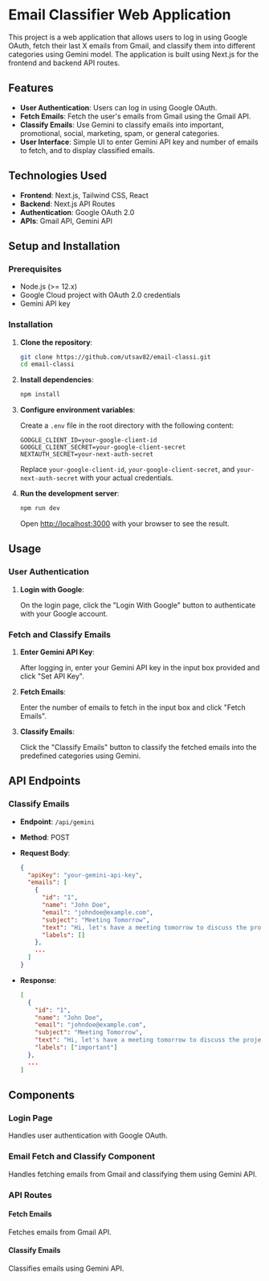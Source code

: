 # Email Classifier Web Application

This project is a web application that allows users to log in using Google OAuth, fetch their last X emails from Gmail, and classify them into different categories using Gemini model. The application is built using Next.js for the frontend and backend API routes.

## Features

- **User Authentication**: Users can log in using Google OAuth.
- **Fetch Emails**: Fetch the user's emails from Gmail using the Gmail API.
- **Classify Emails**: Use Gemini to classify emails into important, promotional, social, marketing, spam, or general categories.
- **User Interface**: Simple UI to enter Gemini API key and number of emails to fetch, and to display classified emails.

## Technologies Used

- **Frontend**: Next.js, Tailwind CSS, React
- **Backend**: Next.js API Routes
- **Authentication**: Google OAuth 2.0
- **APIs**: Gmail API, Gemini API

## Setup and Installation

### Prerequisites

- Node.js (>= 12.x)
- Google Cloud project with OAuth 2.0 credentials
- Gemini API key

### Installation

1. **Clone the repository**:

    ```sh
    git clone https://github.com/utsav82/email-classi.git
    cd email-classi
    ```

2. **Install dependencies**:

    ```sh
    npm install
    ```

3. **Configure environment variables**:

    Create a `.env` file in the root directory with the following content:

    ```env
    GOOGLE_CLIENT_ID=your-google-client-id
    GOOGLE_CLIENT_SECRET=your-google-client-secret
    NEXTAUTH_SECRET=your-next-auth-secret
    ```

    Replace `your-google-client-id`, `your-google-client-secret`, and `your-next-auth-secret` with your actual credentials.

4. **Run the development server**:

    ```sh
    npm run dev
    ```

    Open [http://localhost:3000](http://localhost:3000) with your browser to see the result.

## Usage

### User Authentication

1. **Login with Google**:

    On the login page, click the "Login With Google" button to authenticate with your Google account.

### Fetch and Classify Emails

1. **Enter Gemini API Key**:

    After logging in, enter your Gemini API key in the input box provided and click "Set API Key".

2. **Fetch Emails**:

    Enter the number of emails to fetch in the input box and click "Fetch Emails".

3. **Classify Emails**:

    Click the "Classify Emails" button to classify the fetched emails into the predefined categories using Gemini.

## API Endpoints

### Classify Emails

- **Endpoint**: `/api/gemini`
- **Method**: POST
- **Request Body**:

    ```json
    {
      "apiKey": "your-gemini-api-key",
      "emails": [
        {
          "id": "1",
          "name": "John Doe",
          "email": "johndoe@example.com",
          "subject": "Meeting Tomorrow",
          "text": "Hi, let's have a meeting tomorrow to discuss the project.",
          "labels": []
        },
        ...
      ]
    }
    ```

- **Response**:

    ```json
    [
      {
        "id": "1",
        "name": "John Doe",
        "email": "johndoe@example.com",
        "subject": "Meeting Tomorrow",
        "text": "Hi, let's have a meeting tomorrow to discuss the project.",
        "labels": ["important"]
      },
      ...
    ]
    ```

## Components

### Login Page

Handles user authentication with Google OAuth.

### Email Fetch and Classify Component

Handles fetching emails from Gmail and classifying them using Gemini API.

### API Routes

#### Fetch Emails

Fetches emails from Gmail API.

#### Classify Emails

Classifies emails using Gemini API.

